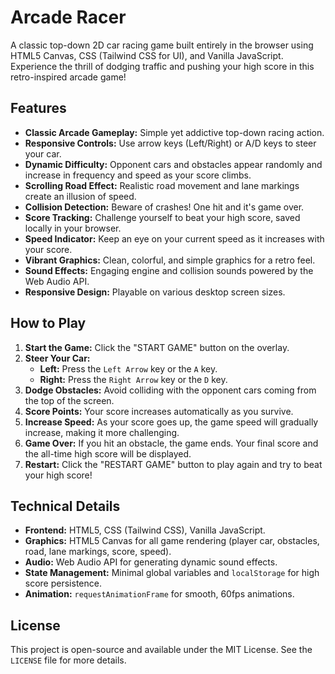 # Arcade Racer

A classic top-down 2D car racing game built entirely in the browser using HTML5 Canvas, CSS (Tailwind CSS for UI), and Vanilla JavaScript. Experience the thrill of dodging traffic and pushing your high score in this retro-inspired arcade game!

## Features

*   **Classic Arcade Gameplay:** Simple yet addictive top-down racing action.
*   **Responsive Controls:** Use arrow keys (Left/Right) or A/D keys to steer your car.
*   **Dynamic Difficulty:** Opponent cars and obstacles appear randomly and increase in frequency and speed as your score climbs.
*   **Scrolling Road Effect:** Realistic road movement and lane markings create an illusion of speed.
*   **Collision Detection:** Beware of crashes! One hit and it's game over.
*   **Score Tracking:** Challenge yourself to beat your high score, saved locally in your browser.
*   **Speed Indicator:** Keep an eye on your current speed as it increases with your score.
*   **Vibrant Graphics:** Clean, colorful, and simple graphics for a retro feel.
*   **Sound Effects:** Engaging engine and collision sounds powered by the Web Audio API.
*   **Responsive Design:** Playable on various desktop screen sizes.

## How to Play

1.  **Start the Game:** Click the "START GAME" button on the overlay.
2.  **Steer Your Car:**
    *   **Left:** Press the `Left Arrow` key or the `A` key.
    *   **Right:** Press the `Right Arrow` key or the `D` key.
3.  **Dodge Obstacles:** Avoid colliding with the opponent cars coming from the top of the screen.
4.  **Score Points:** Your score increases automatically as you survive.
5.  **Increase Speed:** As your score goes up, the game speed will gradually increase, making it more challenging.
6.  **Game Over:** If you hit an obstacle, the game ends. Your final score and the all-time high score will be displayed.
7.  **Restart:** Click the "RESTART GAME" button to play again and try to beat your high score!

## Technical Details

*   **Frontend:** HTML5, CSS (Tailwind CSS), Vanilla JavaScript.
*   **Graphics:** HTML5 Canvas for all game rendering (player car, obstacles, road, lane markings, score, speed).
*   **Audio:** Web Audio API for generating dynamic sound effects.
*   **State Management:** Minimal global variables and `localStorage` for high score persistence.
*   **Animation:** `requestAnimationFrame` for smooth, 60fps animations.

## License

This project is open-source and available under the MIT License. See the `LICENSE` file for more details.
